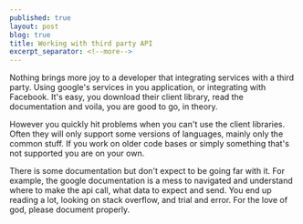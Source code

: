 ```yaml
---
published: true
layout: post
blog: true
title: Working with third party API
excerpt_separator: <!--more-->
---
```

Nothing brings more joy to a developer that integrating services with a third party. Using google's services in you application, or integrating with Facebook. It's easy, you download their client library, read the documentation and voila, you are good to go, in theory.

<!--more-->

However you quickly hit problems when you can't use the client libraries. Often they will only support some versions of languages, mainly only the common stuff. If you work on older code bases or simply something that's not supported you are on your own.

There is some documentation but don't expect to be going far with it. For example, the google documentation is a mess to navigated and understand where to make the api call, what data to expect and send. You end up reading a lot, looking on stack overflow, and trial and error. For the love of god, please document properly.
